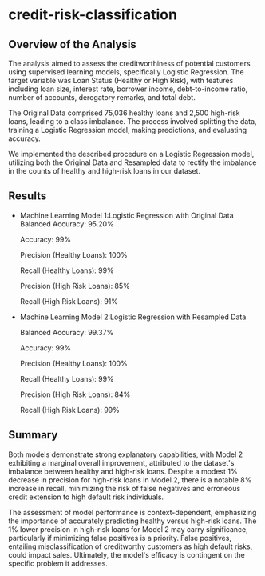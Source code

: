 # credit-risk-classification

## Overview of the Analysis

The analysis aimed to assess the creditworthiness of potential customers using supervised learning models, specifically Logistic Regression. The target variable was Loan Status (Healthy or High Risk), with features including loan size, interest rate, borrower income, debt-to-income ratio, number of accounts, derogatory remarks, and total debt.

The Original Data comprised 75,036 healthy loans and 2,500 high-risk loans, leading to a class imbalance. The process involved splitting the data, training a Logistic Regression model, making predictions, and evaluating accuracy.

We implemented the described procedure on a Logistic Regression model, utilizing both the Original Data and Resampled data to rectify the imbalance in the counts of healthy and high-risk loans in our dataset.

## Results

* Machine Learning Model 1:Logistic Regression with Original Data
  Balanced Accuracy: 95.20%
    
  Accuracy: 99%
    
  Precision (Healthy Loans): 100%
    
  Recall (Healthy Loans): 99%
    
  Precision (High Risk Loans): 85%
    
  Recall (High Risk Loans): 91%



* Machine Learning Model 2:Logistic Regression with Resampled Data
 
  Balanced Accuracy: 99.37%
 
  Accuracy: 99%
 
  Precision (Healthy Loans): 100%
 
  Recall (Healthy Loans): 99%

  Precision (High Risk Loans): 84%

  Recall (High Risk Loans): 99%
  

## Summary

Both models demonstrate strong explanatory capabilities, with Model 2 exhibiting a marginal overall improvement, attributed to the dataset's imbalance between healthy and high-risk loans. Despite a modest 1% decrease in precision for high-risk loans in Model 2, there is a notable 8% increase in recall, minimizing the risk of false negatives and erroneous credit extension to high default risk individuals.

The assessment of model performance is context-dependent, emphasizing the importance of accurately predicting healthy versus high-risk loans. The 1% lower precision in high-risk loans for Model 2 may carry significance, particularly if minimizing false positives is a priority. False positives, entailing misclassification of creditworthy customers as high default risks, could impact sales. Ultimately, the model's efficacy is contingent on the specific problem it addresses.
